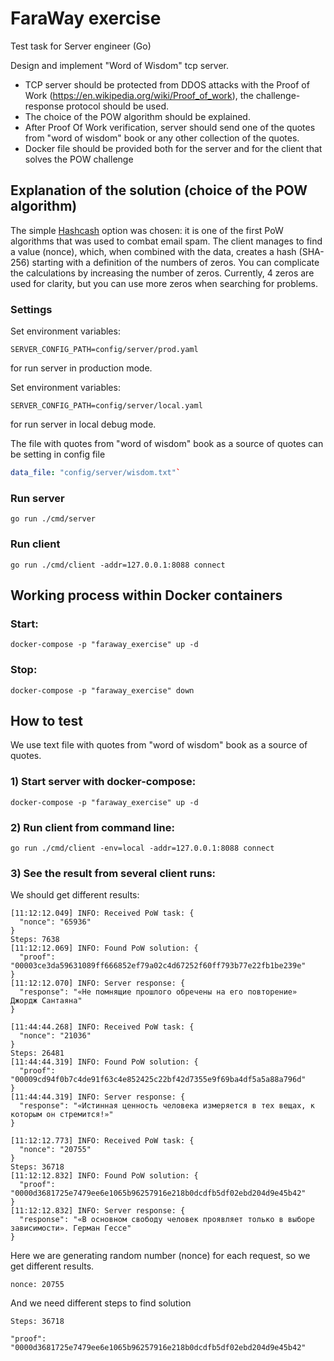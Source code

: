 # FaraWay exercise

Test task for Server engineer (Go)

Design and implement "Word of Wisdom" tcp server.

 - TCP server should be protected from DDOS attacks with the Proof of Work (https://en.wikipedia.org/wiki/Proof_of_work), the challenge-response protocol should be used.
 - The choice of the POW algorithm should be explained.
 - After Proof Of Work verification, server should send one of the quotes from "word of wisdom" book or any other collection of the quotes.
 - Docker file should be provided both for the server and for the client that solves the POW challenge

## Explanation of the solution (choice of the POW algorithm)

The simple [Hashcash](https://en.wikipedia.org/wiki/Hashcash) option was chosen: it is one of the first PoW algorithms that was used to combat email spam.
The client manages to find a value (nonce), which, when combined with the data, creates a hash (SHA-256) starting with a definition of the numbers of zeros.
You can complicate the calculations by increasing the number of zeros.
Currently, 4 zeros are used for clarity, but you can use more zeros when searching for problems.

### Settings

Set environment variables:

```shell
SERVER_CONFIG_PATH=config/server/prod.yaml
```

for run server in production mode.

Set environment variables:

```shell
SERVER_CONFIG_PATH=config/server/local.yaml
```

for run server in local debug mode.

The file with quotes from "word of wisdom" book as a source of quotes can be setting in config file
```yaml
data_file: "config/server/wisdom.txt"`
```

### Run server

```shell
go run ./cmd/server
```


### Run client

```shell
go run ./cmd/client -addr=127.0.0.1:8088 connect 
```

## Working process within Docker containers

### Start:
```
docker-compose -p "faraway_exercise" up -d
```

### Stop:
```
docker-compose -p "faraway_exercise" down
```

## How to test

We use text file with quotes from "word of wisdom" book as a source of quotes.

### 1) Start server with docker-compose:

```
docker-compose -p "faraway_exercise" up -d
```

### 2) Run client from command line:

```shell
go run ./cmd/client -env=local -addr=127.0.0.1:8088 connect
```

### 3) See the result from several client runs:

We should get different results:

```
[11:12:12.049] INFO: Received PoW task: {
  "nonce": "65936"
}
Steps: 7638
[11:12:12.069] INFO: Found PoW solution: {
  "proof": "00003ce3da59631089ff666852ef79a02c4d67252f60ff793b77e22fb1be239e"
}
[11:12:12.070] INFO: Server response: {
  "response": "«Не помнящие прошлого обречены на его повторение» Джордж Сантаяна"
}
```
```
[11:44:44.268] INFO: Received PoW task: {
  "nonce": "21036"
}
Steps: 26481
[11:44:44.319] INFO: Found PoW solution: {
  "proof": "00009cd94f0b7c4de91f63c4e852425c22bf42d7355e9f69ba4df5a5a88a796d"
}
[11:44:44.319] INFO: Server response: {
  "response": "«Истинная ценность человека измеряется в тех вещах, к которым он стремится!»"
}
```
```
[11:12:12.773] INFO: Received PoW task: {
  "nonce": "20755"
}
Steps: 36718
[11:12:12.832] INFO: Found PoW solution: {
  "proof": "0000d3681725e7479ee6e1065b96257916e218b0dcdfb5df02ebd204d9e45b42"
}
[11:12:12.832] INFO: Server response: {
  "response": "«В основном свободу человек проявляет только в выборе зависимости». Герман Гессе"
}
```

Here we are generating random number (nonce) for each request, so we get different results.

```
nonce: 20755
```
And we need different steps to find solution
```
Steps: 36718
```

```
"proof": "0000d3681725e7479ee6e1065b96257916e218b0dcdfb5df02ebd204d9e45b42"
```
